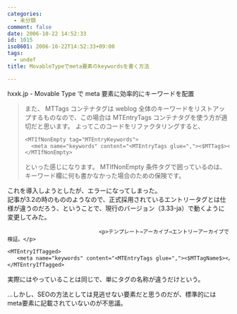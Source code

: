 ```yaml
---
categories:
  - 未分類
comment: false
date: 2006-10-22 14:52:33
id: 1015
iso8601: 2006-10-22T14:52:33+09:00
tags:
  - undef
title: MovableTypeでmeta要素のkeywordsを書く方法

---
```


<div class="entry-body">
                                 <p>hxxk.jp - Movable Type で meta 要素に効率的にキーワードを配置</p>

<blockquote>また、 MTTags コンテナタグは weblog 全体のキーワードをリストアップするものなので、この場合は MTEntryTags コンテナタグを使う方が適切だと思います。 よってこのコードをリファクタリングすると、

```default
<MTIfNonEmpty tag="MTEntryKeywords">
  <meta name="keywords" content="<MTEntryTags glue=","><$MTTag$></MTEntryTags>" />
</MTIfNonEmpty>
```

<p>といった感じになります。 MTIfNonEmpty 条件タグで囲っているのは、キーワード欄に何も書かなかった場合のための保険です。 </p></blockquote>

<p>これを導入しようとしたが、エラーになってしまった。<br />
記事が3.2の時のもののようなので、正式採用されているエントリータグとは仕様が違うのだろう、ということで、現行のバージョン（3.33-ja）で動くように変更してみた。</p>
                              
                                 <p>テンプレート→アーカイブ→エントリーアーカイブで検証。</p>

```default
<MTEntryIfTagged>
   <meta name="keywords" content="<MTEntryTags glue=","><$MTTagName$></MTEntryTags>" />
</MTEntryIfTagged>
```

<p>実際にはやっていることは同じで、単にタグの名称が違うだけという。</p>

<p>…しかし、SEOの方法としては見逃せない要素だと思うのだが、標準的にはmeta要素に記載されていないのが不思議。</p>
                              </div>
    	